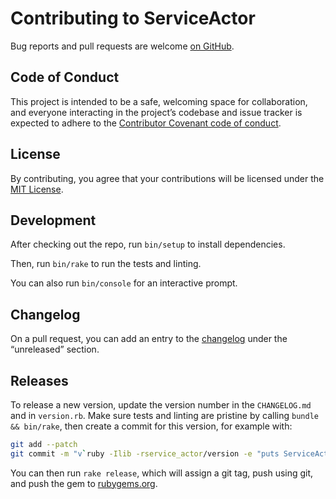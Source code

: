 # Contributing to ServiceActor

Bug reports and pull requests are welcome
[on GitHub](https://github.com/sunny/actor).

## Code of Conduct

This project is intended to be a safe, welcoming space for collaboration, and
everyone interacting in the project’s codebase and issue tracker is expected to
adhere to the [Contributor Covenant code of
conduct](https://github.com/sunny/actor/blob/main/CODE_OF_CONDUCT.md).

## License

By contributing, you agree that your contributions will be licensed under the
[MIT License](https://choosealicense.com/licenses/mit/).

## Development

After checking out the repo, run `bin/setup` to install dependencies.

Then, run `bin/rake` to run the tests and linting.

You can also run `bin/console` for an interactive prompt.

## Changelog

On a pull request, you can add an entry to the
[changelog](https://github.com/sunny/actor/blob/main/CHANGELOG.md) under the
“unreleased” section.

## Releases

To release a new version, update the version number in the `CHANGELOG.md` and in
`version.rb`. Make sure tests and linting are pristine by calling
`bundle && bin/rake`, then create a commit for this version, for example with:

```sh
git add --patch
git commit -m "v`ruby -Ilib -rservice_actor/version -e "puts ServiceActor::VERSION"` 🎉"
```

You can then run `rake release`, which will assign a git tag, push using git,
and push the gem to [rubygems.org](https://rubygems.org).
